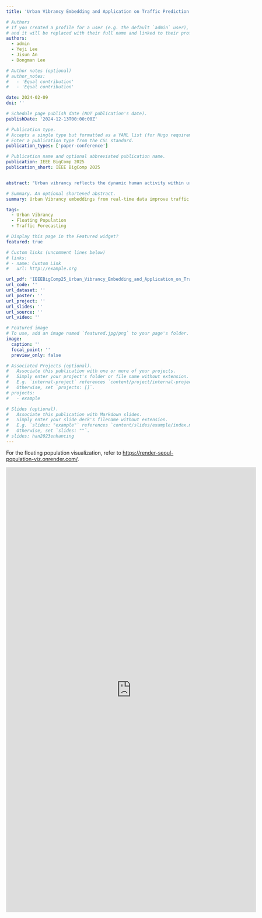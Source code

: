 ```yaml
---
title: 'Urban Vibrancy Embedding and Application on Traffic Prediction'

# Authors
# If you created a profile for a user (e.g. the default `admin` user), write the username (folder name) here
# and it will be replaced with their full name and linked to their profile.
authors:
  - admin
  - Yeji Lee
  - Jisun An
  - Dongman Lee

# Author notes (optional)
# author_notes:
#   - 'Equal contribution'
#   - 'Equal contribution'

date: 2024-02-09
doi: ''

# Schedule page publish date (NOT publication's date).
publishDate: '2024-12-13T00:00:00Z'

# Publication type.
# Accepts a single type but formatted as a YAML list (for Hugo requirements).
# Enter a publication type from the CSL standard.
publication_types: ['paper-conference']

# Publication name and optional abbreviated publication name.
publication: IEEE BigComp 2025
publication_short: IEEE BigComp 2025


abstract: "Urban vibrancy reflects the dynamic human activity within urban spaces and is often measured using mobile data that captures floating population trends. This study proposes a novel approach to derive Urban Vibrancy embeddings from real-time floating population data to enhance traffic prediction models. Specifically, we utilize variational autoencoders (VAE) to compress this data into actionable embeddings, which are then integrated with long short-term memory (LSTM) networks to predict future embeddings. These are subsequently applied in a sequence-to-sequence framework for traffic forecasting. Our contributions are threefold: (1) We use principal component analysis (PCA) to interpret the embeddings, revealing temporal patterns such as weekday versus weekend distinctions and seasonal patterns; (2) We propose a method that combines VAE and LSTM, enabling forecasting dynamic urban knowledge embedding; and (3) Our approach improves accuracy and responsiveness in traffic prediction models, including RNN, DCRNN, GTS, and GMAN. This study demonstrates the potential of Urban Vibrancy embeddings to advance traffic prediction and offer a more nuanced analysis of urban mobility."

# Summary. An optional shortened abstract.
summary: Urban Vibrancy embeddings from real-time data improve traffic prediction via VAE and LSTM.

tags:
  - Urban Vibrancy
  - Floating Population
  - Traffic Forecasting

# Display this page in the Featured widget?
featured: true

# Custom links (uncomment lines below)
# links:
# - name: Custom Link
#   url: http://example.org

url_pdf: 'IEEEBigComp25_Urban_Vibrancy_Embedding_and_Application_on_Traffic_Prediction.pdf'
url_code: ''
url_dataset: ''
url_poster: ''
url_project: ''
url_slides: ''
url_source: ''
url_video: ''

# Featured image
# To use, add an image named `featured.jpg/png` to your page's folder.
image:
  caption: ''
  focal_point: ''
  preview_only: false

# Associated Projects (optional).
#   Associate this publication with one or more of your projects.
#   Simply enter your project's folder or file name without extension.
#   E.g. `internal-project` references `content/project/internal-project/index.md`.
#   Otherwise, set `projects: []`.
# projects:
#   - example

# Slides (optional).
#   Associate this publication with Markdown slides.
#   Simply enter your slide deck's filename without extension.
#   E.g. `slides: "example"` references `content/slides/example/index.md`.
#   Otherwise, set `slides: ""`.
# slides: han2023enhancing
---
```


For the floating population visualization, refer to <a href="https://render-seoul-population-viz.onrender.com/">https://render-seoul-population-viz.onrender.com/</a>.

<iframe width="685" height="1217" src="https://www.youtube.com/embed/gMXvLWcDBXc" title="서울의 심장박동 (LTE생활인구)" frameborder="0" allow="accelerometer; autoplay; clipboard-write; encrypted-media; gyroscope; picture-in-picture; web-share" referrerpolicy="strict-origin-when-cross-origin" allowfullscreen></iframe>
